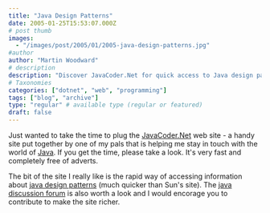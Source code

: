 ```yaml
---
title: "Java Design Patterns"
date: 2005-01-25T15:53:07.000Z
# post thumb
images:
  - "/images/post/2005/01/2005-java-design-patterns.jpg"
#author
author: "Martin Woodward"
# description
description: "Discover JavaCoder.Net for quick access to Java design patterns and a vibrant discussion forum, all ad-free and user-friendly."
# Taxonomies
categories: ["dotnet", "web", "programming"]
tags: ["blog", "archive"]
type: "regular" # available type (regular or featured)
draft: false
---
```


Just wanted to take the time to plug the [JavaCoder.Net](http://www.javacoder.net) web site - a handy site put together by one of my pals that is helping me stay in touch with the world of [Java](http://www.javacoder.net). If you get the time, please take a look. It's very fast and completely free of adverts.

The bit of the site I really like is the rapid way of accessing information about [java design patterns](http://www.javacoder.net/patterns.jsp) (much quicker than Sun's site). The [java discussion forum](http://www.javacoder.net/forum) is also worth a look and I would encorage you to contribute to make the site richer.
